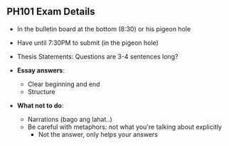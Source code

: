 ## PH101 Exam Details
* In the bulletin board at the bottom (8:30) or his pigeon hole
* Have until 7:30PM to submit (in the pigeon hole)

* Thesis Statements: Questions are 3-4 sentences long?
* **Essay answers**: 
  * Clear beginning and end
  * Structure
* **What not to do**:
  * Narrations (bago ang lahat..)
  * Be careful with metaphors: not what you're talking about explicitly
    * Not the answer, only helps your answers
  